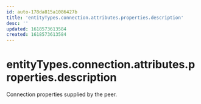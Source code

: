```yaml
---
id: auto-178da815a1086427b
title: 'entityTypes.connection.attributes.properties.description'
desc: ''
updated: 1618573613584
created: 1618573613584
---
```

# entityTypes.connection.attributes.properties.description

Connection properties supplied by the peer.
